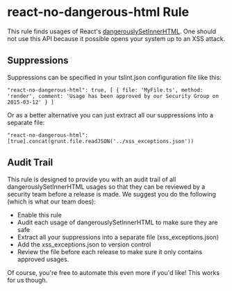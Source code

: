 # react-no-dangerous-html Rule

This rule finds usages of React's [dangerouslySetInnerHTML](https://facebook.github.io/react/tips/dangerously-set-inner-html.html). One should not use this API because it possible opens your system up to an XSS attack. 

## Suppressions
Suppressions can be specified in your tslint.json configuration file like this: 

`"react-no-dangerous-html": true, [
    { file: 'MyFile.ts', method: 'render', comment: 'Usage has been approved by our Security Group on 2015-03-12' }
]`

Or as a better alternative you can just extract all our suppressions into a separate file: 

`"react-no-dangerous-html": [true].concat(grunt.file.readJSON('../xss_exceptions.json'))`

## Audit Trail
This rule is designed to provide you with an audit trail of all dangerouslySetInnerHTML usages so that they can be reviewed by a security team before a release is made. We suggest you do the following (which is what our team does): 
* Enable this rule
* Audit each usage of dangerouslySetInnerHTML to make sure they are safe
* Extract all your suppressions into a separate file (xss_exceptions.json)
* Add the xss_exceptions.json to version control
* Review the file before each release to make sure it only contains approved usages. 

Of course, you're free to automate this even more if you'd like! This works for us though.